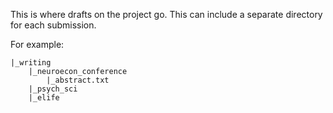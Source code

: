 This is where drafts on the project go. This can include a separate directory for each submission.

For example:

```
|_writing
    |_neuroecon_conference
        |_abstract.txt
    |_psych_sci
    |_elife
```